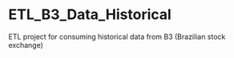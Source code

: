 # ETL_B3_Data_Historical
 ETL project for consuming historical data from B3 (Brazilian stock exchange)
